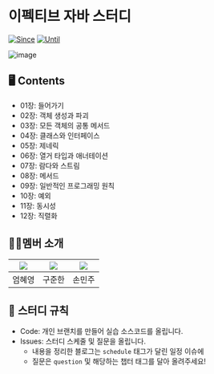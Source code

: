 # 이펙티브 자바 스터디

[![Since](https://img.shields.io/badge/since-2025.04.26-333333.svg?style=flat-square)](https://github.com/ChoonsikDevLab/Rabbit-Study)
[![Until](https://img.shields.io/badge/until-2025.00.00-333333.svg?style=flat-square)](https://github.com/ChoonsikDevLab/Rabbit-Study)

![image](https://image.yes24.com/goods/65551284/XL)

## 🖥️ Contents
- 01장: 들어가기
- 02장: 객체 생성과 파괴
- 03장: 모든 객체의 공통 메서드
- 04장: 클래스와 인터페이스
- 05장: 제네릭
- 06장: 열거 타입과 애너테이션
- 07장: 람다와 스트림
- 08장: 메서드
- 09장: 일반적인 프로그래밍 원칙
- 10장: 예외
- 11장: 동시성
- 12장: 직렬화

## 🧑‍💻멤버 소개

|[![](https://github.com/EomHyeYeong.png?width=200px)](https://github.com/EomHyeYeong)|[![](https://github.com/limeade23.png?width=200px)](https://github.com/limeade23) |[![](https://github.com/mango606.png?width=200px)](https://github.com/mango606) |
|:---:|:---:|:---:|
| 엄혜영 | 구준한 | 손민주 |

## 📜 스터디 규칙
- Code: 개인 브랜치를 만들어 실습 소스코드를 올립니다.
- Issues: 스터디 스케줄 및 질문을 올립니다.
  - 내용을 정리한 블로그는 `schedule` 태그가 달린 일정 이슈에
  - 질문은 `question` 및 해당하는 챕터 태그를 달아 올려주세요!